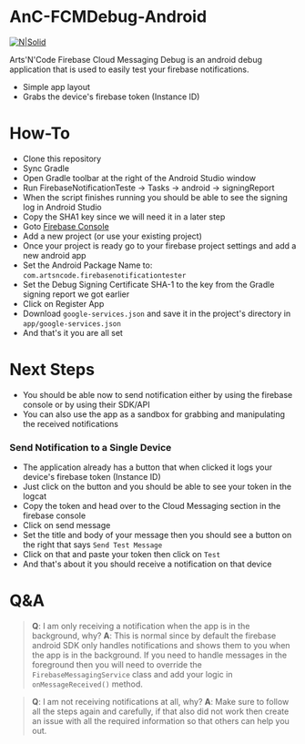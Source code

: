 # AnC-FCMDebug-Android

[![N|Solid](http://artsncode.com/wp-content/uploads/2019/06/Artboard-2.png)](https://nodesource.com/products/nsolid)

Arts'N'Code Firebase Cloud Messaging Debug is an android debug application that is used to easily test your firebase notifications.

  - Simple app layout
  - Grabs the device's firebase token (Instance ID)

# How-To

  - Clone this repository
  - Sync Gradle
  - Open Gradle toolbar at the right of the Android Studio window
  - Run FirebaseNotificationTeste -> Tasks -> android -> signingReport
  - When the script finishes running you should be able to see the signing log in Android Studio
  - Copy the SHA1 key since we will need it in a later step
  - Goto [Firebase Console](https://console.firebase.google.com/)
  - Add a new project (or use your existing project)
  - Once your project is ready go to your firebase project settings and add a new android app
  - Set the Android Package Name to: `com.artsncode.firebasenotificationtester`
  - Set the Debug Signing Certificate SHA-1 to the key from the Gradle signing report we got earlier
  - Click on Register App
  - Download `google-services.json` and save it in the project's directory in `app/google-services.json`
  - And that's it you are all set


# Next Steps
  - You should be able now to send notification either by using the firebase console or by using their SDK/API
  - You can also use the app as a sandbox for grabbing and manipulating the received notifications

### Send Notification to a Single Device
  - The application already has a button that when clicked it logs your device's firebase token (Instance ID)
  - Just click on the button and you should be able to see your token in the logcat
  - Copy the token and head over to the Cloud Messaging section in the firebase console
  - Click on send message
  - Set the title and body of your message then you should see a button on the right that says `Send Test Message`
  - Click on that and paste your token then click on `Test`
  - And that's about it you should receive a notification on that device

# Q&A
  > **Q**: I am only receiving a notification when the app is in the background, why?
  > **A**: This is normal since by default the firebase android SDK only handles notifications and shows them to you when the app is in the background. If you need to handle messages in the foreground then you will need to override the `FirebaseMessagingService` class and add your logic in `onMessageReceived()` method.
  
  > **Q**: I am not receiving notifications at all, why?
  > **A**: Make sure to follow all the steps again and carefully, if that also did not work then create an issue with all the required information so that others can help you out.

